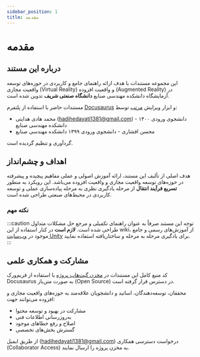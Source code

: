 ```yaml
---
sidebar_position: 1
title: مقدمه
---
```


# مقدمه

## درباره این مستند

این مجموعه مستندات با هدف ارائه راهنمای جامع و کاربردی در حوزه‌های توسعه واقعیت مجازی (Virtual Reality) و واقعیت افزوده (Augmented Reality) در آزمایشگاه دانشکده مهندسی صنایع **دانشگاه صنعتی شریف** تدوین شده است.

مستندات حاضر با استفاده از پلتفرم [Docusaurus](https://docusaurus.io/) و ابزار ویرایش [مرتب](https://www.roshan-ai.ir/moratab/) توسط:

- محمد هادی هدایتی (hadihedayati1381@gmail.com) - دانشجوی ورودی ۱۴۰۰ دانشکده مهندسی صنایع
- محسن افشاری - دانشجوی ورودی ۱۳۹۹ دانشکده مهندسی صنایع

گردآوری و تنظیم گردیده است.

## اهداف و چشم‌انداز

هدف اصلی از تألیف این مستند، ارائه آموزش اصولی و عملی مفاهیم پیچیده و پیشرفته در حوزه‌های توسعه واقعیت مجازی و واقعیت افزوده می‌باشد. این رویکرد به منظور **تسریع فرآیند انتقال** از مرحله یادگیری نظری به مرحله پیاده‌سازی عملی و توسعه کاربردی در محیط‌های صنعتی طراحی شده است.

### نکته مهم

:::caution توجه
این مستند صرفاً به عنوان راهنمای تکمیلی و مرجع حل مشکلات متداول طراحی شده است. **لازم است** در کنار استفاده از این wiki، از آموزش‌های رسمی و جامع موجود در [وب‌سایت Unity](https://learn.unity.com/) برای یادگیری مرحله به مرحله و ساختاریافته استفاده نمایید.
:::

## مشارکت و همکاری علمی

کد منبع کامل این مستندات در [مخزن گیت‌هاب پروژه](https://github.com/hadihe2002/VR-Wiki) با استفاده از فریم‌ورک Docusaurus به صورت متن‌باز (Open Source) در دسترس قرار گرفته است.

محققان، توسعه‌دهندگان، اساتید و دانشجویان علاقه‌مند به حوزه‌های واقعیت مجازی و افزوده می‌توانند جهت:

- مشارکت در بهبود و توسعه محتوا
- به‌روزرسانی اطلاعات فنی
- اصلاح و رفع خطاهای موجود
- گسترش بخش‌های تخصصی

از طریق ایمیل (hadihedayati1381@gmail.com) درخواست دسترسی همکاری (Collaborator Access) به مخزن پروژه را ارسال نمایند.
